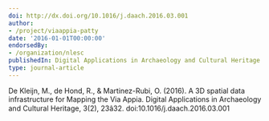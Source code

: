 ```yaml
---
doi: http://dx.doi.org/10.1016/j.daach.2016.03.001
author:
- /project/viaappia-patty
date: '2016-01-01T00:00:00'
endorsedBy:
- /organization/nlesc
publishedIn: Digital Applications in Archaeology and Cultural Heritage
type: journal-article
---
```

De Kleijn, M., de Hond, R., & Martinez-Rubi, O. (2016). A 3D spatial data infrastructure for Mapping the Via Appia. Digital Applications in Archaeology and Cultural Heritage, 3(2), 23â32. doi:10.1016/j.daach.2016.03.001

